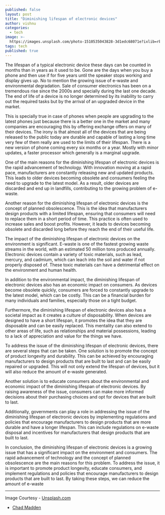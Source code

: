```yaml
---
published: false
layout: post
title: "Diminishing lifespan of electronic devices"
author: vishnu
categories:
  - tech
image: >-
  https://images.unsplash.com/photo-1510535043828-3d1edc68071e?ixlib=rb-4.0.3&ixid=MnwxMjA3fDB8MHxwaG90by1wYWdlfHx8fGVufDB8fHx8&auto=format&fit=crop&w=2370&q=80
tags: tech
published: true
---
```

The lifespan of a typical electronic device these days can be counted in months than in years as it used to be. Gone are the days when you buy a phone and then use if for five years until the speaker stops working and display gives up. No to mention the growing issue of e-waste and environmental degradation. Sale of consumer electronics has been on a tremendous rise since the 2000s and specially during the last one decade. The end of life of a device is no longer determined by its inability to carry out the required tasks but by the arrival of an upgraded device in the market.

This is specially true in case of phones when people are upgrading to the latest phones just because there is a better one in the market and many companies are encouraging this by offering exchange offers on many of their devices. The irony is that almost all of the devices that are being released to the public today are durable and capable of lasting a long time very few of them really are used to the limits of their lifespan. There is a new version of phone coming every six months or a year. Mostly with minor updates, a faster processor which generally is a marginal upgrade.

One of the main reasons for the diminishing lifespan of electronic devices is the rapid advancement of technology. With innovation moving at a rapid pace, manufacturers are constantly releasing new and updated products. This leads to older devices becoming obsolete and consumers feeling the need to upgrade to the latest model. As a result, older devices are discarded and end up in landfills, contributing to the growing problem of e-waste.

Another reason for the diminishing lifespan of electronic devices is the concept of planned obsolescence. This is the idea that manufacturers design products with a limited lifespan, ensuring that consumers will need to replace them in a short period of time. This practice is often used to increase sales and boost profits. However, it leads to devices becoming obsolete and discarded long before they reach the end of their useful life.

The impact of the diminishing lifespan of electronic devices on the environment is significant. E-waste is one of the fastest growing waste streams in the world, with an estimated 50 million tons produced annually. Electronic devices contain a variety of toxic materials, such as lead, mercury, and cadmium, which can leach into the soil and water if not properly disposed of. These toxic materials can have a detrimental effect on the environment and human health.

In addition to the environmental impact, the diminishing lifespan of electronic devices also has an economic impact on consumers. As devices become obsolete quickly, consumers are forced to constantly upgrade to the latest model, which can be costly. This can be a financial burden for many individuals and families, especially those on a tight budget.

Furthermore, the diminishing lifespan of electronic devices also has a societal impact as it creates a culture of disposability. When devices are designed to have a short lifespan, it promotes the idea that they are disposable and can be easily replaced. This mentality can also extend to other areas of life, such as relationships and material possessions, leading to a lack of appreciation and value for the things we have.

To address the issue of the diminishing lifespan of electronic devices, there are several steps that can be taken. One solution is to promote the concept of product longevity and durability. This can be achieved by encouraging manufacturers to design products that are built to last and can be easily repaired or upgraded. This will not only extend the lifespan of devices, but it will also reduce the amount of e-waste generated.

Another solution is to educate consumers about the environmental and economic impact of the diminishing lifespan of electronic devices. By raising awareness of the issue, consumers can make more informed decisions about their purchasing choices and opt for devices that are built to last.

Additionally, governments can play a role in addressing the issue of the diminishing lifespan of electronic devices by implementing regulations and policies that encourage manufacturers to design products that are more durable and have a longer lifespan. This can include regulations on e-waste disposal and incentives for manufacturers that design products that are built to last.

In conclusion, the diminishing lifespan of electronic devices is a growing issue that has a significant impact on the environment and consumers. The rapid advancement of technology and the concept of planned obsolescence are the main reasons for this problem. To address the issue, it is important to promote product longevity, educate consumers, and implement regulations and policies that encourage manufacturers to design products that are built to last. By taking these steps, we can reduce the amount of e-waste



---

Image Courtesy - [Unsplash.com](https://unsplash.com)
- [Chad Madden](https://unsplash.com/@chadmadden)